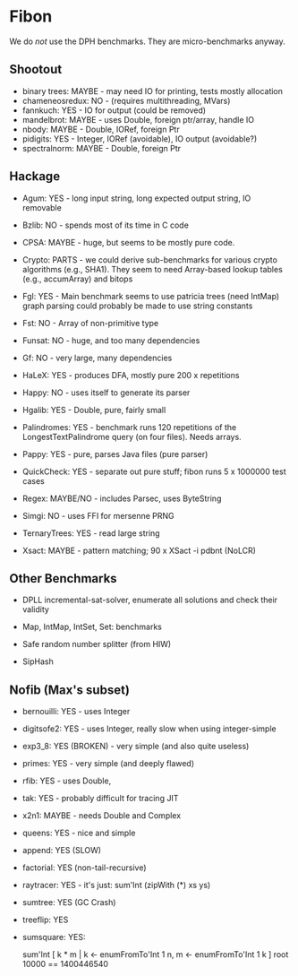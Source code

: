 Fibon
=====

We do *not* use the DPH benchmarks.  They are micro-benchmarks anyway.

Shootout
--------

 - binary trees: MAYBE - may need IO for printing, tests mostly allocation
 - chameneosredux: NO - (requires multithreading, MVars)
 - fannkuch: YES - IO for output (could be removed)
 - mandelbrot: MAYBE - uses Double, foreign ptr/array, handle IO
 - nbody: MAYBE - Double, IORef, foreign Ptr
 - pidigits: YES - Integer, IORef (avoidable), IO output (avoidable?)
 - spectralnorm: MAYBE - Double, foreign Ptr

Hackage
-------

  - Agum: YES - long input string, long expected output string, IO removable

  - Bzlib: NO - spends most of its time in C code

  - CPSA: MAYBE - huge, but seems to be mostly pure code.

  - Crypto: PARTS - we could derive sub-benchmarks for various crypto
    algorithms (e.g., SHA1). They seem to need Array-based lookup tables
    (e.g., accumArray) and bitops

  - Fgl: YES - Main benchmark seems to use patricia trees (need IntMap)
    graph parsing could probably be made to use string constants

  - Fst: NO - Array of non-primitive type

  - Funsat: NO - huge, and too many dependencies

  - Gf: NO - very large, many dependencies

  - HaLeX: YES - produces DFA, mostly pure  200 x repetitions 

  - Happy: NO - uses itself to generate its parser

  - Hgalib: YES - Double, pure, fairly small

  - Palindromes: YES - benchmark runs 120 repetitions of the
    LongestTextPalindrome query (on four files).  Needs arrays.

  - Pappy: YES - pure, parses Java files (pure parser)

  - QuickCheck: YES - separate out pure stuff; fibon runs 5 x 1000000 test cases

  - Regex: MAYBE/NO - includes Parsec, uses ByteString

  - Simgi: NO - uses FFI for mersenne PRNG

  - TernaryTrees: YES - read large string

  - Xsact: MAYBE - pattern matching;   90 x XSact -i pdbnt  (NoLCR)

Other Benchmarks
----------------

  - DPLL incremental-sat-solver, enumerate all solutions and check
    their validity

  - Map, IntMap, IntSet, Set: benchmarks

  - Safe random number splitter (from HIW)

  - SipHash


Nofib (Max's subset)
--------------------

  - bernouilli: YES - uses Integer

  - digitsofe2: YES - uses Integer, really slow when using integer-simple

  - exp3_8: YES (BROKEN) - very simple (and also quite useless)

  - primes: YES - very simple (and deeply flawed)

  - rfib: YES - uses Double, 

  - tak: YES - probably difficult for tracing JIT

  - x2n1: MAYBE - needs Double and Complex

  - queens: YES - nice and simple

  - append: YES (SLOW)

  - factorial: YES (non-tail-recursive)

  - raytracer: YES - it's just: sum'Int (zipWith (*) xs ys)

  - sumtree: YES (GC Crash)

  - treeflip: YES

  - sumsquare: YES: 

      sum'Int [ k * m | k <- enumFromTo'Int 1 n, m <- enumFromTo'Int 1 k ]
      root 10000 == 1400446540

  
